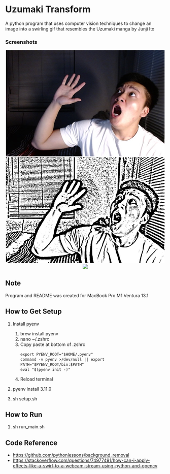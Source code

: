 # Uzumaki Transform

A python program that uses computer vision techniques to change an image into a swirling gif that resembles the Uzumaki manga by Junji Ito

### Screenshots

<p align="center">
  <img src="https://github.com/connorjchen/uzumaki_transform/blob/master/background_removal/data/connor.jpg" width="500" />
  <img src="https://github.com/connorjchen/uzumaki_transform/blob/master/background_removal/data/connor_out.jpg" width="500" />
  <img src="https://github.com/connorjchen/uzumaki_transform/blob/master/background_removal/data/connor_out_swirl.gif" width="500" />
</p>

## Note

Program and README was created for MacBook Pro M1 Ventura 13.1

## How to Get Setup

1. Install pyenv

   1. brew install pyenv
   2. nano ~/.zshrc
   3. Copy paste at bottom of .zshrc
      ```
      export PYENV_ROOT="$HOME/.pyenv"
      command -v pyenv >/dev/null || export PATH="$PYENV_ROOT/bin:$PATH"
      eval "$(pyenv init -)"
      ```
   4. Reload terminal

2. pyenv install 3.11.0

3. sh setup.sh

## How to Run

1. sh run_main.sh

## Code Reference

- https://github.com/pythonlessons/background_removal
- https://stackoverflow.com/questions/74977491/how-can-i-apply-effects-like-a-swirl-to-a-webcam-stream-using-python-and-opencv
